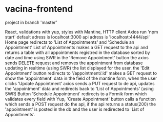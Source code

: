 # vacina-frontend

project in branch 'master'

React, validations with yup, styles with Mantine, HTTP client Axios
run 'npm start'
default adress is localhost:3000
api adress is 'localhost:4444/api'
Home page redirects to 'List of Appointments' and 'Schedule an Appointment'
List of Appointments makes a GET request to the api and returns a table with all appointments 
registred in the database sorted by date and time using SWR
in the 'Remove Appointment' button the axios sends DELETE request and removes the appointment 
from database updating in realtime (using SWR) the list displayed for the user.
the 'Edit Appointment' button redirects to '/appointment/:id' makes a GET request to show 
the 'appointment' data in the field of the mantine form,
when the user clicks 'Update Appointment' axios sends a PUT request to de api, updates 
the 'appointment' data and redirects back to 'List of Appointments' (using SWR)
Button 'Schedule Appointment' redirects to a Formik form which validates every 
field with Yup, 'Create Appointment' button calls a function which 
sends a POST request do the api, if the api returns a status(200) the 'appointment' 
is posted in the db and the user is redirected to 'List of Appointments'.

